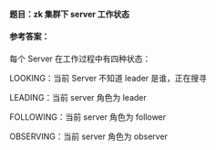 #### **题目**：zk 集群下 server 工作状态

#### **参考答案**：

每个 Server 在工作过程中有四种状态：

LOOKING：当前 Server 不知道 leader 是谁，正在搜寻

LEADING：当前 server 角色为 leader

FOLLOWING：当前 server 角色为 follower

OBSERVING：当前 server 角色为 observer
